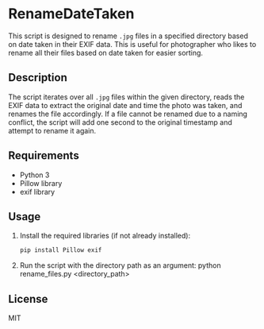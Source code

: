 # RenameDateTaken

This script is designed to rename `.jpg` files in a specified directory based on date taken in their EXIF data. This is useful for photographer who likes to rename all their files based on date taken for easier sorting.

## Description

The script iterates over all `.jpg` files within the given directory, reads the EXIF data to extract the original date and time the photo was taken, and renames the file accordingly. If a file cannot be renamed due to a naming conflict, the script will add one second to the original timestamp and attempt to rename it again.

## Requirements

- Python 3
- Pillow library
- exif library

## Usage

1. Install the required libraries (if not already installed):
   ```bash
   pip install Pillow exif
2. Run the script with the directory path as an argument:
   python rename_files.py <directory_path>

## License

MIT
